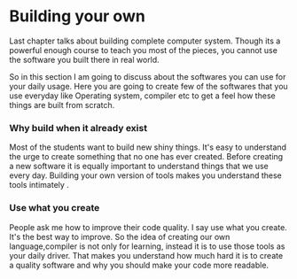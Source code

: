 # Building your own

Last chapter talks about building complete computer system. Though its a powerful enough course to teach you most of the pieces, you cannot use the software you built there in real world.

So in this section I am going to discuss about the softwares you can use for your daily usage. Here you are going to create few of the softwares that you use everyday like Operating system, compiler etc to get a feel how these things are built from scratch.

### Why build when it already exist

Most of the students want to build new shiny things. It's easy to understand the urge to create something that no one has ever created. Before creating a new software it is equally important to understand things that we use every day. Building your own version of tools makes you understand these tools intimately .


### Use what you create
People ask me how to improve their code quality. I say use what you create. It's the best way to improve. So the idea of creating our own language,compiler is not only for learning, instead it is to use those tools as your daily driver. That makes you understand how much hard it is to create a quality software and why you should make your code more readable.


